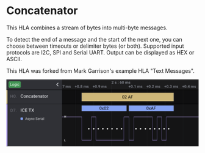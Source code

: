 # Concatenator

This HLA combines a stream of bytes into multi-byte messages.

To detect the end of a message and the start of the next one, you can choose
between timeouts or delimiter bytes (or both).
Supported input protocols are I2C, SPI and Serial UART.
Output can be displayed as HEX or ASCII.

This HLA was forked from Mark Garrison's example HLA "Text Messages".

![example](./example.png)